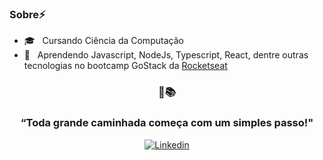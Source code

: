 
### Sobre⚡

- 🎓 &nbsp; Cursando Ciência da Computação
- 🌱 &nbsp; Aprendendo Javascript, NodeJs, Typescript, React, dentre outras tecnologias no bootcamp GoStack da [Rocketseat](https://rocketseat.com.br/)

<h3 align="center">
  💜📚
</h3>
<h3 align="center">
  “Toda grande caminhada começa com um simples passo!"
</h3>
<p align="center">
  <a href="https://www.linkedin.com/in/jp-soares/"><img alt="Linkedin" src="https://img.shields.io/badge/-LinkedIn-blue?style=flat-square&logo=Linkedin&logoColor=white&link=https://www.linkedin.com/in/fagnerpsantos/"></a>
</p>
